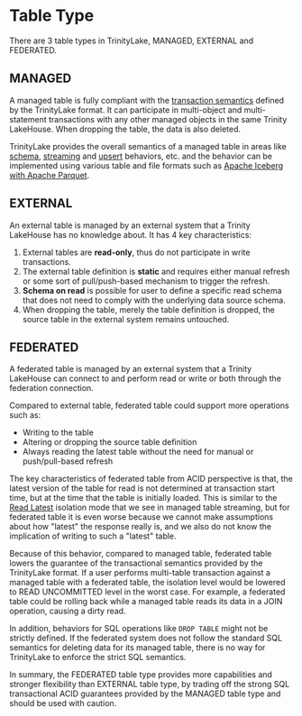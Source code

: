 # Table Type

There are 3 table types in TrinityLake, MANAGED, EXTERNAL and FEDERATED.

## MANAGED

A managed table is fully compliant with the [transaction semantics](../transaction.md) defined by the TrinityLake format.
It can participate in multi-object and multi-statement transactions with any other managed objects in the same Trinity LakeHouse.
When dropping the table, the data is also deleted.

TrinityLake provides the overall semantics of a managed table in areas like [schema](./table-schema.md),
[streaming](streaming.md) and [upsert](./upsert.md) behaviors, etc. and the behavior can be implemented using various table and file formats
such as [Apache Iceberg with Apache Parquet](./iceberg.md).

## EXTERNAL

An external table is managed by an external system that a Trinity LakeHouse has no knowledge about.
It has 4 key characteristics:

1. External tables are **read-only**, thus do not participate in write transactions.
2. The external table definition is **static** and requires either manual refresh or some sort of pull/push-based mechanism to trigger the refresh.
3. **Schema on read** is possible for user to define a specific read schema that does not need to comply with the underlying data source schema.
4. When dropping the table, merely the table definition is dropped, the source table in the external system remains untouched.

## FEDERATED

A federated table is managed by an external system that a Trinity LakeHouse can connect to 
and perform read or write or both through the federation connection.

Compared to external table, federated table could support more operations such as:

- Writing to the table
- Altering or dropping the source table definition
- Always reading the latest table without the need for manual or push/pull-based refresh

The key characteristics of federated table from ACID perspective is that,
the latest version of the table for read is not determined at transaction start time,
but at the time that the table is initially loaded.
This is similar to the [Read Latest](streaming.md#read-latest) isolation mode that we see in managed table streaming,
but for federated table it is even worse because we cannot make assumptions about how "latest" the response really is,
and we also do not know the implication of writing to such a "latest" table.

Because of this behavior, compared to managed table, federated table lowers the guarantee of the transactional 
semantics provided by the TrinityLake format. If a user performs multi-table transaction against a managed table 
with a federated table, the isolation level would be lowered to READ UNCOMMITTED level in the worst case.
For example, a federated table could be rolling back while a managed table reads its data in a 
JOIN operation, causing a dirty read.

In addition, behaviors for SQL operations like `DROP TABLE` might not be strictly defined.
If the federated system does not follow the standard SQL semantics for deleting data for its managed table,
there is no way for TrinityLake to enforce the strict SQL semantics.

In summary, the FEDERATED table type provides more capabilities and stronger flexibility than EXTERNAL table type,
by trading off the strong SQL transactional ACID guarantees provided by the MANAGED table type 
and should be used with caution.
